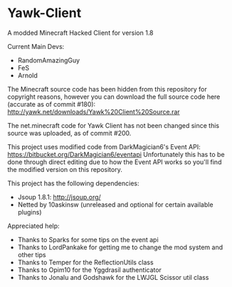 # Yawk-Client
A modded Minecraft Hacked Client for version 1.8

Current Main Devs:
* RandomAmazingGuy
* FeS
* Arnold

The Minecraft source code has been hidden from this repository for copyright reasons, however you can download the full source code here (accurate as of commit #180):
http://yawk.net/downloads/Yawk%20Client%20Source.rar

The net.minecraft code for Yawk Client has not been changed since this source was uploaded, as of commit #200.

This project uses modified code from DarkMagician6's Event API: https://bitbucket.org/DarkMagician6/eventapi
Unfortunately this has to be done through direct editing due to how the Event API works so you'll find the modified version on this repository.

This project has the following dependencies:
* Jsoup 1.8.1: http://jsoup.org/
* Netted by 10askinsw (unreleased and optional for certain available plugins)

Appreciated help:
* Thanks to Sparks for some tips on the event api
* Thanks to LordPankake for getting me to change the mod system and other tips
* Thanks to Temper for the ReflectionUtils class
* Thanks to Opim10 for the Yggdrasil authenticator
* Thanks to Jonalu and Godshawk for the LWJGL Scissor util class
